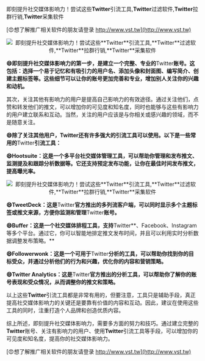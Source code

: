 即刻提升社交媒体影响力！尝试这些**Twitter**引流工具,**Twitter**过滤软件,**Twitter**拉群行销,**Twitter**采集软件

[😍想了解推广相关软件的朋友请登录 http://www.vst.tw](http://www.vst.tw)

 <center><img src="https://vst.tw/MP4/tuiguang/png/7.png" alt="即刻提升社交媒体影响力！尝试这些**Twitter**引流工具,**Twitter**过滤软件,**Twitter**拉群行销,**Twitter**采集软件"></center>

**😄即刻提升社交媒体影响力的第一步，是建立一个完整、专业的**Twitter**账号。这包括：选择一个易于记忆和有吸引力的用户名、添加头像和封面图、编写简介、创建主题标签等。这些细节可以让你的账号更加完善和专业，增加别人关注你的兴趣和动机。**

其次，关注其他有影响力的用户是提高自己影响力的有效途径。通过关注他们，点赞和转发他们的推文，可以增加你的可见度和知名度，同时也能够与这些有影响力的用户建立联系和互动。当然，关注的用户应该是与你相关或感兴趣的领域，而不是随意关注。

**😄除了关注其他用户，**Twitter**还有许多强大的引流工具可以使用。以下是一些常用的**Twitter**引流工具：**

**😄Hootsuite：这是一个多平台社交媒体管理工具，可以帮助你管理和发布推文、监测提及和跟踪分析数据等。它还支持预定发布功能，让你在最佳时间发布推文，提高曝光率。**

 <center><img src="https://vst.tw/MP4/tuiguang/png/1.png" alt="即刻提升社交媒体影响力！尝试这些**Twitter**引流工具,**Twitter**过滤软件,**Twitter**拉群行销,**Twitter**采集软件"></center>

**😄TweetDeck：这是**Twitter**官方推出的多列流客户端，可以同时显示多个主题标签或推文来源，方便你监测和管理**Twitter**账号。**

**😄Buffer：这是一个社交媒体排程工具，支持**Twitter**、Facebook、Instagram等多个平台。通过它，你可以智能地排定推文发布时间，并且可以利用实时分析数据调整发布策略。**

**😄Followerwonk：这是一个可用于**Twitter**分析的工具，可以帮助你找到你的目标受众，并通过分析他们的行为和兴趣，优化你的内容和营销策略。**

**😄**Twitter** Analytics：这是**Twitter**官方推出的分析工具，可以帮助你了解你的账号表现和受众情况，从而调整你的推文和策略。**

以上这些**Twitter**引流工具都是非常有用的，但要注意，工具只是辅助手段，真正提高社交媒体影响力的关键还是要靠有价值的内容和互动。因此，建议在使用这些工具的同时，注重打造个人品牌和创造优质内容。

综上所述，即刻提升社交媒体影响力，需要多方面的努力和技巧。通过建立完整的**Twitter**账号、关注有影响力的用户、使用**Twitter**引流工具等手段，可以增加你的可见度和知名度，提高你的社交媒体影响力。

[😍想了解推广相关软件的朋友请登录 http://www.vst.tw](http://www.vst.tw)



